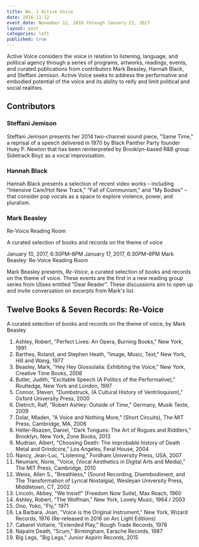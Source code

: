 ```yaml
---
title: No. 1 Active Voice
date: 2016-11-12
event_date: November 12, 2016 through January 22, 2017
layout: post
categories: left
published: true
---
```


Active Voice considers the voice in relation to listening, language, and political agency through a series of programs, artworks, readings, events, and curated publications from contributors Mark Beasley, Hannah Black, and Steffani Jemison. Active Voice seeks to address the performative and embodied potential of the voice and its ability to reify and limit political and social realities.

## Contributors

### Steffani Jemison

Steffani Jemison presents her 2014 two-channel sound piece, "Same Time," a reprisal of a speech delivered in 1970 by Black Panther Party founder Huey P. Newton that has been reinterpreted by Brooklyn-based R&B group Sidetrack Boyz as a vocal improvisation. 

### Hannah Black

Hannah Black presents a selection of recent video works – including "Intensive Care/Hot New Track," "Fall of Communism," and "My Bodies" – that consider pop vocals as a space to explore violence, power, and pluralism.

### Mark Beasley
Re-Voice Reading Room

A curated selection of books and records on the theme of voice


January 10, 2017, 6:30PM–8PM
January 17, 2017, 6:30PM–8PM
Mark Beasley: Re-Voice Reading Room

Mark Beasley presents, *Re-Voice*, a curated selection of books and records on the theme of voice. These events are the first in a new reading group series from Ulises entitled "Dear Reader". These discussions aim to open up and invite conversation on excerpts from Mark's list.


## Twelve Books & Seven Records: Re-Voice
A curated selection of books and records on the theme of voice, by Mark Beasley

1. Ashley, Robert, "Perfect Lives: An Opera, Burning Books," New York, 1991
2. Barthes, Roland, and Stephen Heath, "Image, Music, Text," New York, Hill and Wang, 1977
3. Beasley, Mark, "Hey Hey Glossolalia: Exhibiting the Voice," New York, Creative Time Books, 2008
4. Butler, Judith, "Excitable Speech (A Politics of the Performative)," Routledge, New York and London, 1997
5. Connor, Steven, "Dumbstruck, (A Cultural History of Ventriloquism)," Oxford University Press, 2000
6. Dietrich, Ralf, "Robert Ashley: Outside of Time," Germany, Musik Texte, 2009
7. Dolar, Mladen, "A Voice and Nothing More," (Short Circuits), The MIT Press, Cambridge, MA, 2006
8. Heller-Roazen, Daniel, "Dark Tongues: The Art of Rogues and Riddlers," Brooklyn, New York, Zone Books, 2013
9. Mudrian, Albert, "Choosing Death: The improbable history of Death Metal and Grindcore," Los Angeles, Feral House, 2004
10. Nancy, Jean-Luc, "Listening," Fordham University Press, USA, 2007
11. Neumark, Norie, "Voice, (Vocal Aesthetics in Digital Arts and Media)," The MIT Press, Cambridge, 2010
12. Weiss, Allen S., "Breathless," (Sound Recording, Disembodiment, and The Transformation of Lyrical Nostalgia), Wesleyan University Press, Middletown, CT, 2002
13. Lincoln, Abbey, "We Insist!" (Freedom Now Suite), Max Roach, 1960
14. Ashley, Robert, "The Wolfman," New York, Lovely Music, 1964 / 2003
15. Ono, Yoko, "Fly," 1971
16. La Barbara, Joan, "Voice is the Original Instrument," New York, Wizard Records, 1976 (Re-released in 2016 on Arc Light Editions)
17. Cabaret Voltaire, "Extended Play," Rough Trade Records, 1978
18. Napalm Death, "Scum," Birmingham, Earache Records, 1987
19. Big Legs, "Big Legs," Junior Aspirin Records, 2015